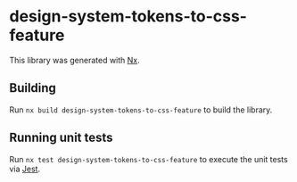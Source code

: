 # design-system-tokens-to-css-feature

This library was generated with [Nx](https://nx.dev).

## Building

Run `nx build design-system-tokens-to-css-feature` to build the library.

## Running unit tests

Run `nx test design-system-tokens-to-css-feature` to execute the unit tests via [Jest](https://jestjs.io).
